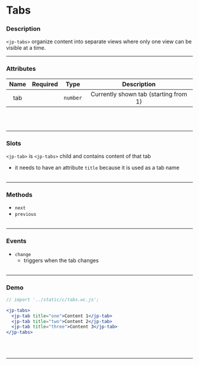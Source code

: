 <!-- import '../static/c/tabs.wc.js'; -->

# Tabs

### Description

`<jp-tabs>` organize content into separate views where only one view can be visible at a time.
****

### Attributes

| **Name** | **Required** | **Type** |            **Description**            |
| :------: | :----------: | :------: | :-----------------------------------: |
|   tab    |              | `number` | Currently shown tab (starting from 1) |
<br></br>
****

### Slots

`<jp-tab>` is `<jp-tabs>` child and contains content of that tab

- it needs to have an attribute `title` because it is used as a tab name
<br></br>
****

### Methods

- `next`
- `previous`
<br></br>
****

### Events

- `change`
  - triggers when the tab changes
<br></br>
****

### Demo

```jsx live
// import '../static/c/tabs.wc.js';

<jp-tabs>
  <jp-tab title="one">Content 1</jp-tab>
  <jp-tab title="two">Content 2</jp-tab>
  <jp-tab title="three">Content 3</jp-tab>
</jp-tabs>
```
<br></br>
****